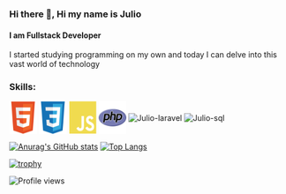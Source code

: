 ### Hi there 👋, Hi my name is Julio
#### I am Fullstack Developer
I started studying programming on my own and today I can delve into this vast world of technology

### Skills: 
<span>
 <img align="center" alt="Julio-HTML" height="60" width="50" src="https://raw.githubusercontent.com/devicons/devicon/master/icons/html5/html5-original.svg">
 <img align="center" alt="Julio-CSS" height="60" width="50" src="https://raw.githubusercontent.com/devicons/devicon/master/icons/css3/css3-original.svg">
 <img align="center" alt="Julio-Js" height="60" width="50" src="https://raw.githubusercontent.com/devicons/devicon/master/icons/javascript/javascript-plain.svg">
 <img align="center" alt="Julio-PHP" height="60" width="50" src="https://raw.githubusercontent.com/devicons/devicon/master/icons/php/php-original.svg">
 <img align="center" alt="Julio-laravel" height="60" width="50" src="https://user-images.githubusercontent.com/72801350/213750046-f1a9e75e-d1bb-403d-afc3-c4feac4bb984.png">
 <img align="center" alt="Julio-sql" height="60" width="50" src="https://user-images.githubusercontent.com/72801350/213783918-6dccab92-59f7-4c55-a59d-192750c553df.png">
</span>

[![Anurag's GitHub stats](https://github-readme-stats.vercel.app/api?username=Julio-devI)](https://github.com/anuraghazra/github-readme-stats)
<span> [![Top Langs](https://github-readme-stats.vercel.app/api/top-langs/?username=Julio-devI)](https://github.com/anuraghazra/github-readme-stats)</span> 


[![trophy](https://github-profile-trophy.vercel.app/?username=Julio-devI)](https://github.com/ryo-ma/github-profile-trophy)

![Profile views](https://gpvc.arturio.dev/Julio-devI)  
